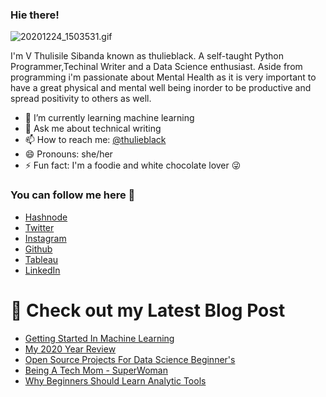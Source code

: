 ### Hie there!

![20201224_1503531.gif](https://cdn.hashnode.com/res/hashnode/image/upload/v1608981101709/b1uMJDFbR.gif)



I'm V Thulisile Sibanda known as thulieblack. A self-taught Python Programmer,Techinal Writer and a Data Science enthusiast. Aside from programming i'm passionate about Mental Health as it is very important to have a great physical and mental well being inorder to be productive and spread positivity to others as well. 

- 🌱 I’m currently learning machine learning
- 💬 Ask me about technical writing
- 📫 How to reach me: [@thulieblack](https://twitter.com/thulieblack)
- 😄 Pronouns: she/her
- ⚡ Fun fact: I'm a foodie and white chocolate lover 😜

### You can follow me here 🌹

- [Hashnode](https://hashnode.com/@thulieblack)
- [Twitter](https://twitter.com/thulieblack)
- [Instagram](https://www.instagram.com/the_proudlyblack_thulisile/)
- [Github](https://github.com/thulieblack)
- [Tableau](https://public.tableau.com/profile/thulieblack#!/)
- [LinkedIn](https://www.linkedin.com/in/v-thulisile-sibanda)
# 📩 Check out my Latest Blog Post 
<!-- BLOG-POST-LIST:START -->
- [Getting Started In Machine Learning](https://thulieblack.hashnode.dev/getting-started-in-machine-learning)
- [My 2020 Year  Review](https://thulieblack.hashnode.dev/my-2020-year-review)
- [Open Source Projects For Data Science Beginner's](https://thulieblack.hashnode.dev/open-source-projects-for-data-science-beginners)
- [Being A Tech Mom - SuperWoman](https://thulieblack.hashnode.dev/being-a-tech-mom-superwoman)
- [Why Beginners Should Learn Analytic Tools](https://thulieblack.hashnode.dev/why-beginners-should-learn-analytic-tools)
<!-- BLOG-POST-LIST:END -->
